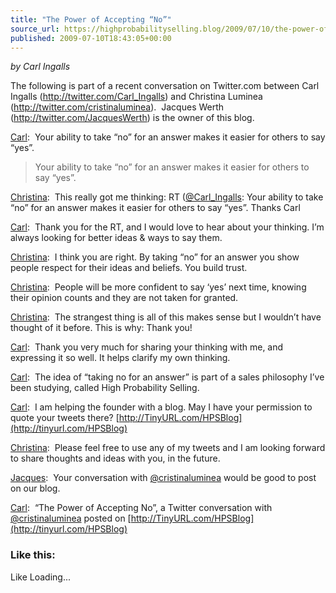 ```yaml
---
title: "The Power of Accepting “No”"
source_url: https://highprobabilityselling.blog/2009/07/10/the-power-of-accepting-no
published: 2009-07-10T18:43:05+00:00
---
```

*by Carl Ingalls*


The following is part of a recent conversation on Twitter.com between Carl Ingalls (<http://twitter.com/Carl_Ingalls>) and Christina Luminea (<http://twitter.com/cristinaluminea>).  Jacques Werth (<http://twitter.com/JacquesWerth>) is the owner of this blog.


[Carl](http://twitter.com/Carl_Ingalls/statuses/2556116551):  Your ability to take “no” for an answer makes it easier for others to say “yes”.



> Your ability to take “no” for an answer makes it easier for others to say “yes”.


[Christina](http://twitter.com/cristinaluminea/statuses/2560103362):  This really got me thinking: RT ([@Carl\_Ingalls](http://twitter.com/Carl_Ingalls): Your ability to take “no” for an answer makes it easier for others to say “yes”. Thanks Carl


[Carl](http://twitter.com/Carl_Ingalls/statuses/2560274895):  Thank you for the RT, and I would love to hear about your thinking. I’m always looking for better ideas \& ways to say them.


[Christina](http://twitter.com/cristinaluminea/statuses/2560633307):  I think you are right. By taking “no” for an answer you show people respect for their ideas and beliefs. You build trust.


[Christina](http://twitter.com/cristinaluminea/statuses/2560692501):  People will be more confident to say ‘yes’ next time, knowing their opinion counts and they are not taken for granted.


[Christina](http://twitter.com/cristinaluminea/statuses/2560727537):  The strangest thing is all of this makes sense but I wouldn’t have thought of it before. This is why: Thank you!


[Carl](http://twitter.com/Carl_Ingalls/statuses/2561084799):  Thank you very much for sharing your thinking with me, and expressing it so well. It helps clarify my own thinking.


[Carl](http://twitter.com/Carl_Ingalls/statuses/2561112076):  The idea of “taking no for an answer” is part of a sales philosophy I’ve been studying, called High Probability Selling.


[Carl](http://twitter.com/Carl_Ingalls/statuses/2561146980):  I am helping the founder with a blog. May I have your permission to quote your tweets there? [http://TinyURL.com/HPSBlog](http://tinyurl.com/HPSBlog)


[Christina](http://twitter.com/cristinaluminea/statuses/2565764642):  Please feel free to use any of my tweets and I am looking forward to share thoughts and ideas with you, in the future.


[Jacques](http://twitter.com/JacquesWerth/statuses/2571323657):  Your conversation with [@cristinaluminea](http://twitter.com/cristinaluminea) would be good to post on our blog.


[Carl](http://twitter.com/Carl_Ingalls/status/2571921140):  “The Power of Accepting No”, a Twitter conversation with [@cristinaluminea](http://twitter.com/cristinaluminea) posted on [http://TinyURL.com/HPSBlog](http://tinyurl.com/HPSBlog)


### Like this:

Like Loading...
